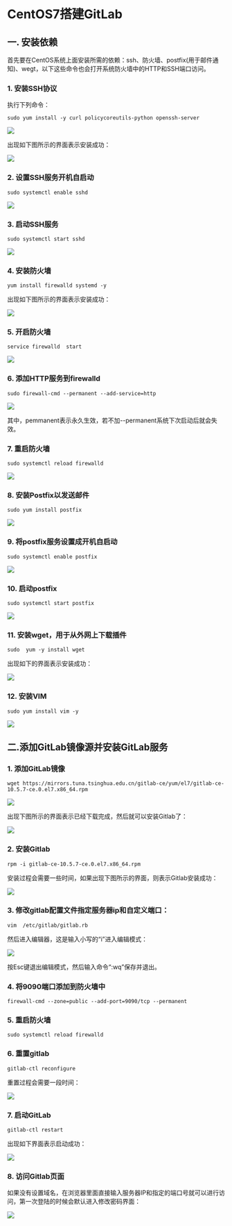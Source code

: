 # CentOS7搭建GitLab

## 一. 安装依赖

首先要在CentOS系统上面安装所需的依赖：ssh、防火墙、postfix(用于邮件通知)、wegt，以下这些命令也会打开系统防火墙中的HTTP和SSH端口访问。

### 1. 安装SSH协议

执行下列命令：

```shell
sudo yum install -y curl policycoreutils-python openssh-server
```

![](../images/52.png)

出现如下图所示的界面表示安装成功：

![](../images/53.png)

### 2. 设置SSH服务开机自启动

```shell
sudo systemctl enable sshd
```

![](../images/54.png)

### 3. 启动SSH服务

```shell
sudo systemctl start sshd
```

![](../images/55.png)

### 4. 安装防火墙

```shell
yum install firewalld systemd -y
```

出现如下图所示的界面表示安装成功：

![](../images/56.png)

### 5. 开启防火墙

```shell
service firewalld  start
```

![](../images/57.png)

### 6. 添加HTTP服务到firewalld

```shell
sudo firewall-cmd --permanent --add-service=http
```

![](../images/58.png)

其中，pemmanent表示永久生效，若不加--permanent系统下次启动后就会失效。

### 7. 重启防火墙

```shell
sudo systemctl reload firewalld
```

![](../images/59.png)

### 8. 安装Postfix以发送邮件

```shell
sudo yum install postfix
```

![](../images/60.png)

### 9. 将postfix服务设置成开机自启动

```shell
sudo systemctl enable postfix
```

![](../images/61.png)

### 10. 启动postfix

```shell
sudo systemctl start postfix
```

![](../images/62.png)

### 11. 安装wget，用于从外网上下载插件

```shell
sudo  yum -y install wget
```

出现如下的界面表示安装成功：

![](../images/63.png)

### 12. 安装VIM

```shell
sudo yum install vim -y
```

![](../images/64.png)



## 二.添加GitLab镜像源并安装GitLab服务

### 1. 添加GitLab镜像

```shell
wget https://mirrors.tuna.tsinghua.edu.cn/gitlab-ce/yum/el7/gitlab-ce-10.5.7-ce.0.el7.x86_64.rpm
```

![](../images/65.png)

出现下图所示的界面表示已经下载完成，然后就可以安装Gitlab了：

![](../images/66.png)

### 2. 安装Gitlab

```shell
rpm -i gitlab-ce-10.5.7-ce.0.el7.x86_64.rpm
```

安装过程会需要一些时间，如果出现下图所示的界面，则表示Gitlab安装成功：

![](../images/67.png)

### 3. 修改gitlab配置文件指定服务器ip和自定义端口：

```shell
vim  /etc/gitlab/gitlab.rb
```

然后进入编辑器，这是输入小写的“i”进入编辑模式：

![](../images/68.png)

按Esc键退出编辑模式，然后输入命令“:wq”保存并退出。

### 4. 将9090端口添加到防火墙中

```shell
firewall-cmd --zone=public --add-port=9090/tcp --permanent 
```

### 5. 重启防火墙

```shell
sudo systemctl reload firewalld
```

### 6. 重置gitlab

```shell
gitlab-ctl reconfigure
```

重置过程会需要一段时间：

![](../images/69.png)

### 7. 启动GitLab

```shell
gitlab-ctl restart
```

出现如下界面表示启动成功：

![](../images/70.png)

### 8. 访问Gitlab页面

如果没有设置域名，在浏览器里面直接输入服务器IP和指定的端口号就可以进行访问，第一次登陆的时候会默认进入修改密码界面：

![](../images/80.png)